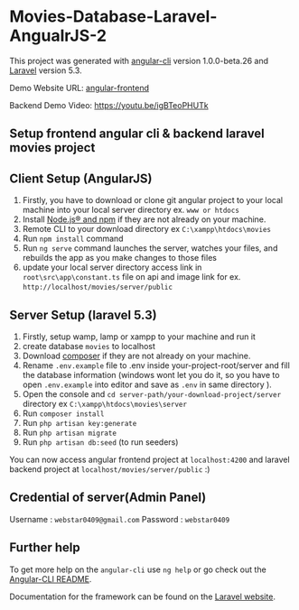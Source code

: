 # Movies-Database-Laravel-AngualrJS-2

This project was generated with [angular-cli](https://github.com/angular/angular-cli) version 1.0.0-beta.26 and  [Laravel](http://laravel.com/docs)  version 5.3.

Demo Website URL: [angular-frontend](http://movies-demo.byteparity.com)

Backend Demo Video: https://youtu.be/igBTeoPHUTk

## Setup frontend angular cli & backend laravel movies project


## Client Setup (AngularJS)

1.  Firstly, you have to download or clone git angular project to your local machine into your local server directory ex. `www or htdocs`
2.  Install [Node.js® and npm](https://nodejs.org/en/download/) if they are not already on your machine.
3.  Remote CLI to your download directory ex `C:\xampp\htdocs\movies`
4.  Run `npm install` command
5.  Run `ng serve` command launches the server, watches your files, and rebuilds the app as you make changes to those files
6. update your local server directory access link in `root\src\app\constant.ts` file on api and image link for ex. `http://localhost/movies/server/public`


## Server Setup (laravel 5.3)

1.  Firstly, setup wamp, lamp or xampp to your machine and run it
2.  create database `movies` to localhost
3.  Download [composer](https://getcomposer.org/download/) if they are not already on your machine.
4.  Rename `.env.example` file to .env inside your-project-root/server and fill the database information (windows wont let you do it, so you have to open `.env.example` into editor and save as `.env` in same directory ).
4.  Open the console and `cd server-path/your-download-project/server` directory ex `C:\xampp\htdocs\movies\server`
5.  Run `composer install`
6.  Run `php artisan key:generate`
8.  Run `php artisan migrate`
9.  Run `php artisan db:seed` (to run seeders)

You can now access angular frontend project at `localhost:4200` and laravel backend project at `localhost/movies/server/public` :)

## Credential of server(Admin Panel)

Username : `webstar0409@gmail.com`
Password : `webstar0409`

## Further help

To get more help on the `angular-cli` use `ng help` or go check out the [Angular-CLI README](https://github.com/angular/angular-cli/blob/master/README.md).

Documentation for the framework can be found on the [Laravel website](http://laravel.com/docs).
